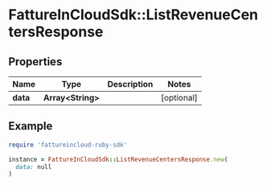 # FattureInCloudSdk::ListRevenueCentersResponse

## Properties

| Name | Type | Description | Notes |
| ---- | ---- | ----------- | ----- |
| **data** | **Array&lt;String&gt;** |  | [optional] |

## Example

```ruby
require 'fattureincloud-ruby-sdk'

instance = FattureInCloudSdk::ListRevenueCentersResponse.new(
  data: null
)
```

